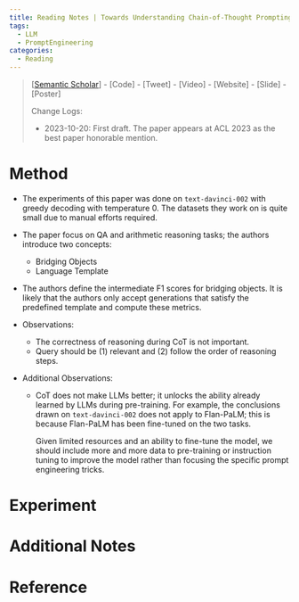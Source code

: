 ```yaml
---
title: Reading Notes | Towards Understanding Chain-of-Thought Prompting - An Empirical Study of What Matters
tags:
  - LLM
  - PromptEngineering
categories:
  - Reading
---
```


> [[Semantic Scholar](https://www.semanticscholar.org/paper/Towards-Understanding-Chain-of-Thought-Prompting%3A-Wang-Min/35922cd0d6b17e45320917338e9f98cb5c1a4f6f)] - [Code] - [Tweet] - [Video] - [Website] - [Slide] - [Poster]
>
> Change Logs:
>
> - 2023-10-20: First draft. The paper appears at ACL 2023 as the best paper honorable mention.

# Method


- The experiments of this paper was done on `text-davinci-002` with greedy decoding with temperature 0. The datasets they work on is quite small due to manual efforts required.

- The paper focus on QA and arithmetic reasoning tasks; the authors introduce two concepts:
	- Bridging Objects
	- Language Template
  
- The authors define the intermediate F1 scores for bridging objects. It is likely that the authors only accept generations that satisfy the predefined template and compute these metrics.

- Observations:
	- The correctness of reasoning during CoT is not important.
	- Query should be (1) relevant and (2) follow the order of reasoning steps.

- Additional Observations:
	- CoT does not make LLMs better; it unlocks the ability already learned by LLMs during pre-training. For example, the conclusions drawn on `text-davinci-002` does not apply to Flan-PaLM; this is because Flan-PaLM has been fine-tuned on the two tasks. 
	
	    Given limited resources and an ability to fine-tune the model, we should include more and more data to pre-training or instruction tuning to improve the model rather than focusing the specific prompt engineering tricks.

# Experiment

# Additional Notes

# Reference

